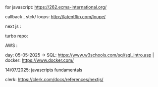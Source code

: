 for javascript:  https://262.ecma-international.org/

callback , stck/ loops: http://latentflip.com/loupe/

next js :

turbo repo: 

AWS : 

day: 05-05-2025 -> SQL: https://www.w3schools.com/sql/sql_intro.asp    | docker: https://www.docker.com/


14/07/2025: javascripts fundamentals


clerk: https://clerk.com/docs/references/nextjs/
